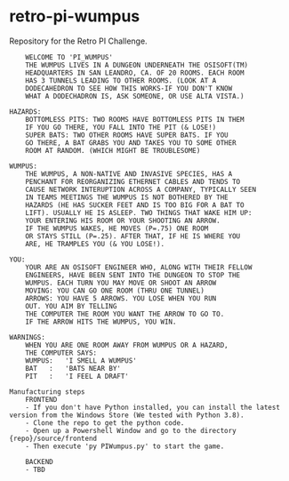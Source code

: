 # retro-pi-wumpus
Repository for the Retro PI Challenge.

        WELCOME TO 'PI_WUMPUS'
        THE WUMPUS LIVES IN A DUNGEON UNDERNEATH THE OSISOFT(TM) 
        HEADQUARTERS IN SAN LEANDRO, CA. OF 20 ROOMS. EACH ROOM
        HAS 3 TUNNELS LEADING TO OTHER ROOMS. (LOOK AT A
        DODECAHEDRON TO SEE HOW THIS WORKS-IF YOU DON'T KNOW
        WHAT A DODECHADRON IS, ASK SOMEONE, OR USE ALTA VISTA.)
        
    HAZARDS:
        BOTTOMLESS PITS: TWO ROOMS HAVE BOTTOMLESS PITS IN THEM
        IF YOU GO THERE, YOU FALL INTO THE PIT (& LOSE!)
        SUPER BATS: TWO OTHER ROOMS HAVE SUPER BATS. IF YOU
        GO THERE, A BAT GRABS YOU AND TAKES YOU TO SOME OTHER
        ROOM AT RANDOM. (WHICH MIGHT BE TROUBLESOME)

    WUMPUS:
        THE WUMPUS, A NON-NATIVE AND INVASIVE SPECIES, HAS A 
        PENCHANT FOR REORGANIZING ETHERNET CABLES AND TENDS TO 
        CAUSE NETWORK INTERUPTION ACROSS A COMPANY, TYPICALLY SEEN 
        IN TEAMS MEETINGS THE WUMPUS IS NOT BOTHERED BY THE 
        HAZARDS (HE HAS SUCKER FEET AND IS TOO BIG FOR A BAT TO 
        LIFT). USUALLY HE IS ASLEEP. TWO THINGS THAT WAKE HIM UP: 
        YOUR ENTERING HIS ROOM OR YOUR SHOOTING AN ARROW.
        IF THE WUMPUS WAKES, HE MOVES (P=.75) ONE ROOM
        OR STAYS STILL (P=.25). AFTER THAT, IF HE IS WHERE YOU
        ARE, HE TRAMPLES YOU (& YOU LOSE!).

    YOU:
        YOUR ARE AN OSISOFT ENGINEER WHO, ALONG WITH THEIR FELLOW
        ENGINEERS, HAVE BEEN SENT INTO THE DUNGEON TO STOP THE 
        WUMPUS. EACH TURN YOU MAY MOVE OR SHOOT AN ARROW
        MOVING: YOU CAN GO ONE ROOM (THRU ONE TUNNEL)
        ARROWS: YOU HAVE 5 ARROWS. YOU LOSE WHEN YOU RUN
        OUT. YOU AIM BY TELLING
        THE COMPUTER THE ROOM YOU WANT THE ARROW TO GO TO.
        IF THE ARROW HITS THE WUMPUS, YOU WIN.

    WARNINGS:
        WHEN YOU ARE ONE ROOM AWAY FROM WUMPUS OR A HAZARD,
        THE COMPUTER SAYS:
        WUMPUS:   'I SMELL A WUMPUS'
        BAT   :   'BATS NEAR BY'
        PIT   :   'I FEEL A DRAFT'

    Manufacturing steps
        FRONTEND 
        - If you don't have Python installed, you can install the latest version from the Windows Store (We tested with Python 3.8).
        - Clone the repo to get the python code.
        - Open up a Powershell Window and go to the directory {repo}/source/frontend
        - Then execute 'py PIWumpus.py' to start the game.
        
        BACKEND
        - TBD
